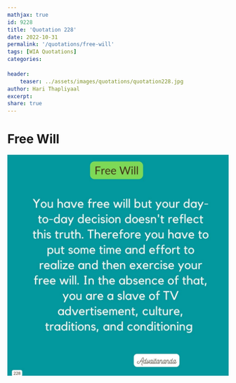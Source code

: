 ```yaml
---
mathjax: true
id: 9228
title: 'Quotation 228'
date: 2022-10-31
permalink: '/quotations/free-will'
tags: [WIA Quotations] 
categories: 

header:
    teaser: ../assets/images/quotations/quotation228.jpg
author: Hari Thapliyaal 
excerpt:
share: true 
---
```


# Free Will

![Free Will](../assets/images/quotations/quotation228.jpg)
